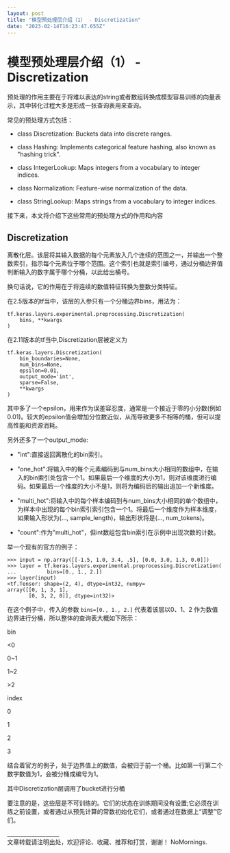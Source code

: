 ```yaml
---
layout: post
title: "模型预处理层介绍（1） - Discretization"
date: "2023-02-14T16:23:47.655Z"
---
```

模型预处理层介绍（1） - Discretization
============================

预处理的作用主要在于将难以表达的string或者数组转换成模型容易训练的向量表示，其中转化过程大多是形成一张查询表用来查询。

常见的预处理方式包括：

*   class Discretization: Buckets data into discrete ranges.
    
*   class Hashing: Implements categorical feature hashing, also known as "hashing trick".
    
*   class IntegerLookup: Maps integers from a vocabulary to integer indices.
    
*   class Normalization: Feature-wise normalization of the data.
    
*   class StringLookup: Maps strings from a vocabulary to integer indices.
    

接下来，本文将介绍下这些常用的预处理方式的作用和内容

Discretization
--------------

离散化层。该层将其输入数据的每个元素放入几个连续的范围之一，并输出一个整数索引，指示每个元素位于哪个范围。这个索引也就是索引编号，通过分桶边界值判断输入的数字属于哪个分桶，以此给出桶号。

换句话说，它的作用在于将连续的数值特征转换为整数分类特征。

在2.5版本的tf当中，该层的入参只有一个分桶边界bins，用法为：

    tf.keras.layers.experimental.preprocessing.Discretization(
        bins, **kwargs
    )
    

在2.11版本的tf当中,Discretization层被定义为

    tf.keras.layers.Discretization(
        bin_boundaries=None,
        num_bins=None,
        epsilon=0.01,
        output_mode='int',
        sparse=False,
        **kwargs
    )
    

其中多了一个epsilon，用来作为误差容忍度，通常是一个接近于零的小分数(例如0.01)。较大的epsilon值会增加分位数近似，从而导致更多不相等的桶，但可以提高性能和资源消耗。

另外还多了一个output\_mode:

*   "int":直接返回离散化的bin索引。
    
*   "one\_hot":将输入中的每个元素编码到与num\_bins大小相同的数组中，在输入的bin索引处包含一个1。如果最后一个维度的大小为1，则对该维度进行编码。如果最后一个维度的大小不是1，则将为编码后的输出追加一个新维度。
    
*   "multi\_hot":将输入中的每个样本编码到与num\_bins大小相同的单个数组中，为样本中出现的每个bin索引索引包含一个1。将最后一个维度作为样本维度，如果输入形状为(…, sample\_length)，输出形状将是(…, num\_tokens)。
    
*   "count":作为"multi\_hot"，但int数组包含bin索引在示例中出现次数的计数。
    

举一个现有的官方的例子：

    >>> input = np.array([[-1.5, 1.0, 3.4, .5], [0.0, 3.0, 1.3, 0.0]])
    >>> layer = tf.keras.layers.experimental.preprocessing.Discretization(
    ...          bins=[0., 1., 2.])
    >>> layer(input)
    <tf.Tensor: shape=(2, 4), dtype=int32, numpy=
    array([[0, 1, 3, 1],
           [0, 3, 2, 0]], dtype=int32)>
    

在这个例子中，传入的参数 `bins=[0., 1., 2.]` 代表着该层以0、1、2 作为数值边界进行分桶，所以整体的查询表大概如下所示：

bin

<0

0~1

1~2

\>2

index

0

1

2

3

结合着官方的例子，处于边界值上的数值，会被归于前一个桶。比如第一行第二个数字数值为1，会被分桶成编号为1。

其中Discretization层调用了bucket进行分桶

要注意的是，这些层是不可训练的。它们的状态在训练期间没有设置;它必须在训练之前设置，或者通过从预先计算的常数初始化它们，或者通过在数据上“调整”它们。

\_\_\_\_\_\_\_\_\_\_\_\_\_\_\_\_\_\_\_  
文章转载请注明出处，欢迎评论、收藏、推荐和打赏，谢谢！ NoMornings.
